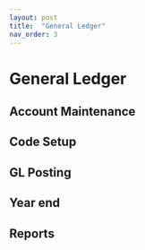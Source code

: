 ```yaml
---
layout: post
title:  "General Ledger"
nav_order: 3
---
```


# General Ledger

## Account Maintenance

## Code Setup

## GL Posting

## Year end

## Reports
